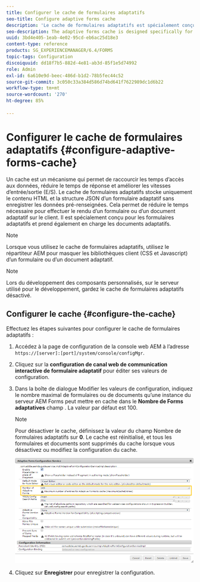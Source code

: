 ```yaml
---
title: Configurer le cache de formulaires adaptatifs
seo-title: Configure adaptive forms cache
description: 'Le cache de formulaires adaptatifs est spécialement conçu pour les formulaires et documents adaptatifs. Il met en cache des formulaires et documents adaptatifs en vue de réduire le temps nécessaire pour effectuer le rendu d’un formulaire ou d’un document adaptatif sur le client. '
seo-description: The adaptive forms cache is designed specifically for adaptive forms and documents. It caches adaptive forms and adaptive documents with the objective of reducing the time required to render an adaptive form or document on the client.
uuid: 3bd4e405-1eab-4e02-95cd-eb6ac25d18e3
content-type: reference
products: SG_EXPERIENCEMANAGER/6.4/FORMS
topic-tags: Configuration
discoiquuid: dd18f7b5-882d-4e81-ab3d-85f1e5d74992
role: Admin
exl-id: 6a610e9d-beec-486d-b1d2-78b5fec44c52
source-git-commit: 3c050c33a384d586d74bd641f7622989dc1d6b22
workflow-type: tm+mt
source-wordcount: '270'
ht-degree: 85%

---
```


# Configurer le cache de formulaires adaptatifs {#configure-adaptive-forms-cache}

Un cache est un mécanisme qui permet de raccourcir les temps d’accès aux données, réduire le temps de réponse et améliorer les vitesses d’entrée/sortie (E/S). Le cache de formulaires adaptatifs stocke uniquement le contenu HTML et la structure JSON d’un formulaire adaptatif sans enregistrer les données pré-renseignées. Cela permet de réduire le temps nécessaire pour effectuer le rendu d’un formulaire ou d’un document adaptatif sur le client. Il est spécialement conçu pour les formulaires adaptatifs et prend également en charge les documents adaptatifs.

>[!NOTE]
>
>Lorsque vous utilisez le cache de formulaires adaptatifs, utilisez le répartiteur AEM pour masquer les bibliothèques client (CSS et Javascript) d’un formulaire ou d’un document adaptatif.

>[!NOTE]
>
>Lors du développement des composants personnalisés, sur le serveur utilisé pour le développement, gardez le cache de formulaires adaptatifs désactivé.

## Configurer le cache {#configure-the-cache}

Effectuez les étapes suivantes pour configurer le cache de formulaires adaptatifs :

1. Accédez à la page de configuration de la console web AEM à l’adresse `https://[server]:[port]/system/console/configMgr`.
1. Cliquez sur la **configuration de canal web de communication interactive de formulaire adaptatif** pour éditer ses valeurs de configuration.
1. Dans la boîte de dialogue Modifier les valeurs de configuration, indiquez le nombre maximal de formulaires ou de documents qu’une instance du serveur AEM Forms peut mettre en cache dans le **Nombre de Forms adaptatives** champ . La valeur par défaut est 100.

   >[!NOTE]
   >
   >Pour désactiver le cache, définissez la valeur du champ Nombre de formulaires adaptatifs sur **0**. Le cache est réinitialisé, et tous les formulaires et documents sont supprimés du cache lorsque vous désactivez ou modifiez la configuration du cache.

   ![Boîte de dialogue de configuration du cache HTML de formulaires adaptatifs](assets/cache-configuration-edit.png)

1. Cliquez sur **Enregistrer** pour enregistrer la configuration.
